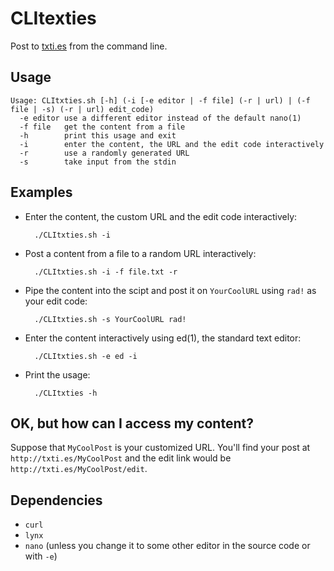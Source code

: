 # CLItexties

Post to [txti.es](http://txti.es) from the command line.

## Usage

    Usage: CLItxties.sh [-h] (-i [-e editor | -f file] (-r | url) | (-f file | -s) (-r | url) edit_code)
      -e editor use a different editor instead of the default nano(1)
      -f file   get the content from a file
      -h        print this usage and exit
      -i        enter the content, the URL and the edit code interactively
      -r        use a randomly generated URL
      -s        take input from the stdin

## Examples

* Enter the content, the custom URL and the edit code interactively:

        ./CLItxties.sh -i

* Post a content from a file to a random URL interactively:

        ./CLItxties.sh -i -f file.txt -r

* Pipe the content into the scipt and post it on `YourCoolURL` using `rad!` as your edit code:

        ./CLItxties.sh -s YourCoolURL rad!

* Enter the content interactively using ed(1), the standard text editor:

        ./CLItxties.sh -e ed -i

* Print the usage:

        ./CLItxties -h

## OK, but how can I access my content?

Suppose that `MyCoolPost` is your customized URL. You'll find your post at
`http://txti.es/MyCoolPost` and the edit link would be `http://txti.es/MyCoolPost/edit`.

## Dependencies

* `curl`
* `lynx`
* `nano` (unless you change it to some other editor in the source code or with `-e`)
